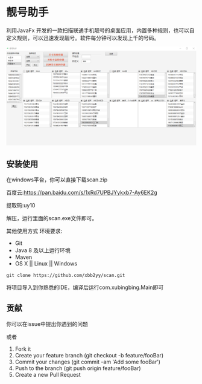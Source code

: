 # 靓号助手

利用JavaFx 开发的一款扫描联通手机靓号的桌面应用，内置多种规则，也可以自定义规则，可以迅速发现靓号。软件每分钟可以发现上千的号码。

![head](/src/main/resources/v1.2.0.png)

## 安装使用

在windows平台，你可以直接下载scan.zip

百度云:https://pan.baidu.com/s/1xRd7UPBJYykxb7-Ay6EK2g

提取码:uy10

解压，运行里面的scan.exe文件即可。


其他使用方式
环境要求:
* Git
* Java 8 及以上运行环境
* Maven
* OS X || Linux || Windows

```
git clone https://github.com/xbb2yy/scan.git
```

将项目导入到你熟悉的IDE，编译后运行com.xubingbing.Main即可

## 贡献
你可以在issue中提出你遇到的问题

或者

1. Fork it
2. Create your feature branch (git checkout -b feature/fooBar)
3. Commit your changes (git commit -am 'Add some fooBar')
4. Push to the branch (git push origin feature/fooBar)
5. Create a new Pull Request
